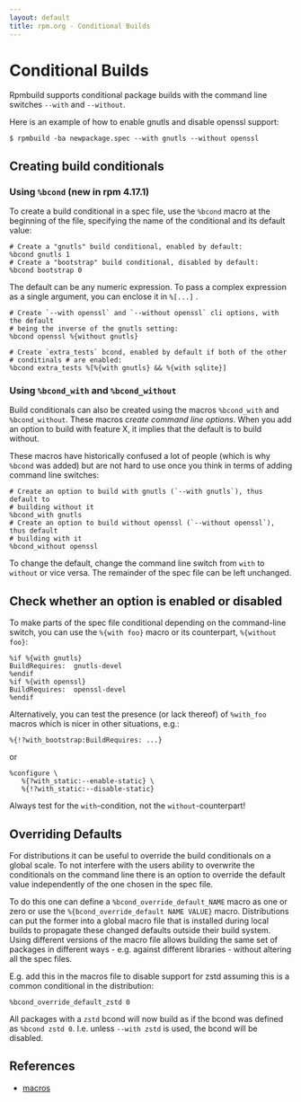 ```yaml
---
layout: default
title: rpm.org - Conditional Builds
---
```

# Conditional Builds

Rpmbuild supports conditional package builds with the command line switches
`--with` and `--without`.

Here is an example of how to enable gnutls and disable openssl support:

```
$ rpmbuild -ba newpackage.spec --with gnutls --without openssl
```

## Creating build conditionals

### Using `%bcond` (new in rpm 4.17.1)

To create a build conditional in a spec file, use the `%bcond` macro at the
beginning of the file, specifying the name of the conditional and its default
value:

```
# Create a "gnutls" build conditional, enabled by default:
%bcond gnutls 1
# Create a "bootstrap" build conditional, disabled by default:
%bcond bootstrap 0
```

The default can be any numeric expression.
To pass a complex expression as a single argument, you can enclose it in
`%[...]` .

```
# Create `--with openssl` and `--without openssl` cli options, with the default
# being the inverse of the gnutls setting:
%bcond openssl %{without gnutls}

# Create `extra_tests` bcond, enabled by default if both of the other
# conditinals # are enabled:
%bcond extra_tests %[%{with gnutls} && %{with sqlite}]
```

### Using `%bcond_with` and `%bcond_without`

Build conditionals can also be created using the macros `%bcond_with` and
`%bcond_without`. These macros *create command line options*. When you add
an option to build with feature X, it implies that the default is to build
without.

These macros have historically confused a lot of people (which is why
`%bcond` was added) but are not hard to use once you think in terms
of adding command line switches:

```
# Create an option to build with gnutls (`--with gnutls`), thus default to
# building without it
%bcond_with gnutls
# Create an option to build without openssl (`--without openssl`), thus default
# building with it
%bcond_without openssl
```

To change the default, change the command line switch from `with` to `without`
or vice versa. The remainder of the spec file can be left unchanged.

## Check whether an option is enabled or disabled

To make parts of the spec file conditional depending on the command-line
switch, you can use the `%{with foo}` macro or its counterpart,
`%{without foo}`:

```
%if %{with gnutls}
BuildRequires:  gnutls-devel
%endif
%if %{with openssl}
BuildRequires:  openssl-devel
%endif
```

Alternatively, you can test the presence (or lack thereof) of `%with_foo`
macros which is nicer in other situations, e.g.:

```
%{!?with_bootstrap:BuildRequires: ...}
```

or

```
%configure \
   %{?with_static:--enable-static} \
   %{!?with_static:--disable-static}
```

Always test for the `with`-condition, not the `without`-counterpart!

## Overriding Defaults

For distributions it can be useful to override the build conditionals on a global scale. To not interfere with the users ability to overwrite the conditionals on the command line there is an option to override the default value independently of the one chosen in the spec file.

To do this one can define a `%bcond_override_default_NAME` macro as one or zero or use the `%{bcond_override_default NAME VALUE}` macro. Distributions can put the former into a global macro file that is installed during local builds to propagate these changed defaults outside their build system. Using different versions of the macro file allows building the same set of packages in different ways - e.g. against different libraries - without altering all the spec files.

E.g. add this in the macros file to disable support for zstd assuming this is a common conditional in the distribution:
```
%bcond_override_default_zstd 0
```

All packages with a `zstd` bcond will now build as if the bcond was defined as `%bcond zstd 0`.
I.e. unless `--with zstd` is used, the bcond will be disabled.

## References
* [macros](https://github.com/rpm-software-management/rpm/blob/master/macros.in)
